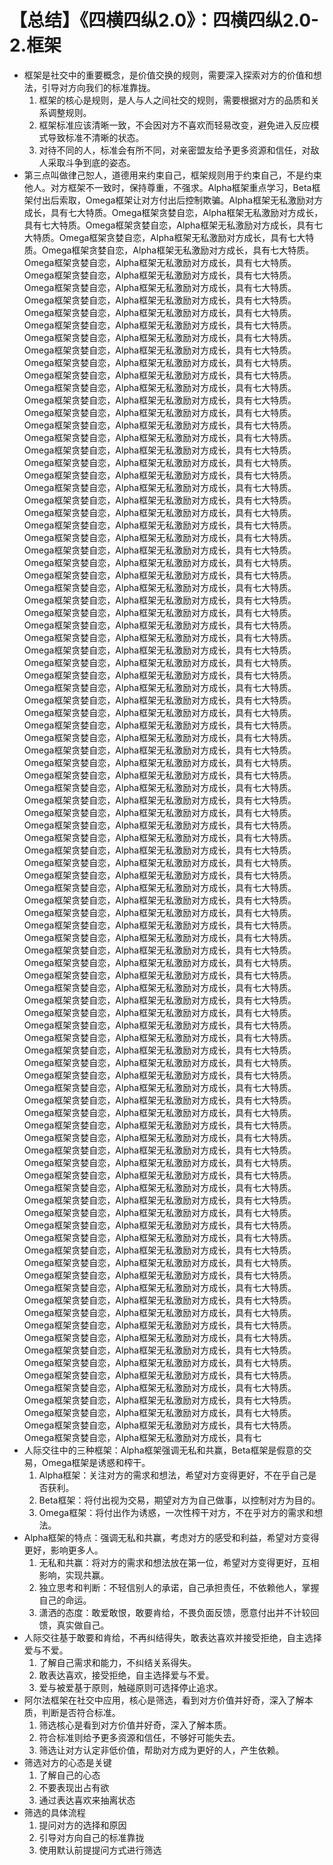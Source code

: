 # 【总结】《四横四纵2.0》：四横四纵2.0-2.框架

-   框架是社交中的重要概念，是价值交换的规则，需要深入探索对方的价值和想法，引导对方向我们的标准靠拢。
    1.  框架的核心是规则，是人与人之间社交的规则，需要根据对方的品质和关系调整规则。
    2.  框架标准应该清晰一致，不会因对方不喜欢而轻易改变，避免进入反应模式导致标准不清晰的状态。
    3.  对待不同的人，标准会有所不同，对亲密盟友给予更多资源和信任，对敌人采取斗争到底的姿态。
-   第三点叫做律己恕人，道德用来约束自己，框架规则用于约束自己，不是约束他人。对方框架不一致时，保持尊重，不强求。Alpha框架重点学习，Beta框架付出后索取，Omega框架让对方付出后控制欺骗。Alpha框架无私激励对方成长，具有七大特质。Omega框架贪婪自恋，Alpha框架无私激励对方成长，具有七大特质。Omega框架贪婪自恋，Alpha框架无私激励对方成长，具有七大特质。Omega框架贪婪自恋，Alpha框架无私激励对方成长，具有七大特质。Omega框架贪婪自恋，Alpha框架无私激励对方成长，具有七大特质。Omega框架贪婪自恋，Alpha框架无私激励对方成长，具有七大特质。Omega框架贪婪自恋，Alpha框架无私激励对方成长，具有七大特质。Omega框架贪婪自恋，Alpha框架无私激励对方成长，具有七大特质。Omega框架贪婪自恋，Alpha框架无私激励对方成长，具有七大特质。Omega框架贪婪自恋，Alpha框架无私激励对方成长，具有七大特质。Omega框架贪婪自恋，Alpha框架无私激励对方成长，具有七大特质。Omega框架贪婪自恋，Alpha框架无私激励对方成长，具有七大特质。Omega框架贪婪自恋，Alpha框架无私激励对方成长，具有七大特质。Omega框架贪婪自恋，Alpha框架无私激励对方成长，具有七大特质。Omega框架贪婪自恋，Alpha框架无私激励对方成长，具有七大特质。Omega框架贪婪自恋，Alpha框架无私激励对方成长，具有七大特质。Omega框架贪婪自恋，Alpha框架无私激励对方成长，具有七大特质。Omega框架贪婪自恋，Alpha框架无私激励对方成长，具有七大特质。Omega框架贪婪自恋，Alpha框架无私激励对方成长，具有七大特质。Omega框架贪婪自恋，Alpha框架无私激励对方成长，具有七大特质。Omega框架贪婪自恋，Alpha框架无私激励对方成长，具有七大特质。Omega框架贪婪自恋，Alpha框架无私激励对方成长，具有七大特质。Omega框架贪婪自恋，Alpha框架无私激励对方成长，具有七大特质。Omega框架贪婪自恋，Alpha框架无私激励对方成长，具有七大特质。Omega框架贪婪自恋，Alpha框架无私激励对方成长，具有七大特质。Omega框架贪婪自恋，Alpha框架无私激励对方成长，具有七大特质。Omega框架贪婪自恋，Alpha框架无私激励对方成长，具有七大特质。Omega框架贪婪自恋，Alpha框架无私激励对方成长，具有七大特质。Omega框架贪婪自恋，Alpha框架无私激励对方成长，具有七大特质。Omega框架贪婪自恋，Alpha框架无私激励对方成长，具有七大特质。Omega框架贪婪自恋，Alpha框架无私激励对方成长，具有七大特质。Omega框架贪婪自恋，Alpha框架无私激励对方成长，具有七大特质。Omega框架贪婪自恋，Alpha框架无私激励对方成长，具有七大特质。Omega框架贪婪自恋，Alpha框架无私激励对方成长，具有七大特质。Omega框架贪婪自恋，Alpha框架无私激励对方成长，具有七大特质。Omega框架贪婪自恋，Alpha框架无私激励对方成长，具有七大特质。Omega框架贪婪自恋，Alpha框架无私激励对方成长，具有七大特质。Omega框架贪婪自恋，Alpha框架无私激励对方成长，具有七大特质。Omega框架贪婪自恋，Alpha框架无私激励对方成长，具有七大特质。Omega框架贪婪自恋，Alpha框架无私激励对方成长，具有七大特质。Omega框架贪婪自恋，Alpha框架无私激励对方成长，具有七大特质。Omega框架贪婪自恋，Alpha框架无私激励对方成长，具有七大特质。Omega框架贪婪自恋，Alpha框架无私激励对方成长，具有七大特质。Omega框架贪婪自恋，Alpha框架无私激励对方成长，具有七大特质。Omega框架贪婪自恋，Alpha框架无私激励对方成长，具有七大特质。Omega框架贪婪自恋，Alpha框架无私激励对方成长，具有七大特质。Omega框架贪婪自恋，Alpha框架无私激励对方成长，具有七大特质。Omega框架贪婪自恋，Alpha框架无私激励对方成长，具有七大特质。Omega框架贪婪自恋，Alpha框架无私激励对方成长，具有七大特质。Omega框架贪婪自恋，Alpha框架无私激励对方成长，具有七大特质。Omega框架贪婪自恋，Alpha框架无私激励对方成长，具有七大特质。Omega框架贪婪自恋，Alpha框架无私激励对方成长，具有七大特质。Omega框架贪婪自恋，Alpha框架无私激励对方成长，具有七大特质。Omega框架贪婪自恋，Alpha框架无私激励对方成长，具有七大特质。Omega框架贪婪自恋，Alpha框架无私激励对方成长，具有七大特质。Omega框架贪婪自恋，Alpha框架无私激励对方成长，具有七大特质。Omega框架贪婪自恋，Alpha框架无私激励对方成长，具有七大特质。Omega框架贪婪自恋，Alpha框架无私激励对方成长，具有七大特质。Omega框架贪婪自恋，Alpha框架无私激励对方成长，具有七大特质。Omega框架贪婪自恋，Alpha框架无私激励对方成长，具有七大特质。Omega框架贪婪自恋，Alpha框架无私激励对方成长，具有七大特质。Omega框架贪婪自恋，Alpha框架无私激励对方成长，具有七大特质。Omega框架贪婪自恋，Alpha框架无私激励对方成长，具有七大特质。Omega框架贪婪自恋，Alpha框架无私激励对方成长，具有七大特质。Omega框架贪婪自恋，Alpha框架无私激励对方成长，具有七大特质。Omega框架贪婪自恋，Alpha框架无私激励对方成长，具有七大特质。Omega框架贪婪自恋，Alpha框架无私激励对方成长，具有七大特质。Omega框架贪婪自恋，Alpha框架无私激励对方成长，具有七大特质。Omega框架贪婪自恋，Alpha框架无私激励对方成长，具有七大特质。Omega框架贪婪自恋，Alpha框架无私激励对方成长，具有七大特质。Omega框架贪婪自恋，Alpha框架无私激励对方成长，具有七大特质。Omega框架贪婪自恋，Alpha框架无私激励对方成长，具有七大特质。Omega框架贪婪自恋，Alpha框架无私激励对方成长，具有七大特质。Omega框架贪婪自恋，Alpha框架无私激励对方成长，具有七大特质。Omega框架贪婪自恋，Alpha框架无私激励对方成长，具有七大特质。Omega框架贪婪自恋，Alpha框架无私激励对方成长，具有七大特质。Omega框架贪婪自恋，Alpha框架无私激励对方成长，具有七大特质。Omega框架贪婪自恋，Alpha框架无私激励对方成长，具有七大特质。Omega框架贪婪自恋，Alpha框架无私激励对方成长，具有七大特质。Omega框架贪婪自恋，Alpha框架无私激励对方成长，具有七大特质。Omega框架贪婪自恋，Alpha框架无私激励对方成长，具有七大特质。Omega框架贪婪自恋，Alpha框架无私激励对方成长，具有七大特质。Omega框架贪婪自恋，Alpha框架无私激励对方成长，具有七大特质。Omega框架贪婪自恋，Alpha框架无私激励对方成长，具有七大特质。Omega框架贪婪自恋，Alpha框架无私激励对方成长，具有七大特质。Omega框架贪婪自恋，Alpha框架无私激励对方成长，具有七大特质。Omega框架贪婪自恋，Alpha框架无私激励对方成长，具有七大特质。Omega框架贪婪自恋，Alpha框架无私激励对方成长，具有七大特质。Omega框架贪婪自恋，Alpha框架无私激励对方成长，具有七大特质。Omega框架贪婪自恋，Alpha框架无私激励对方成长，具有七大特质。Omega框架贪婪自恋，Alpha框架无私激励对方成长，具有七大特质。Omega框架贪婪自恋，Alpha框架无私激励对方成长，具有七大特质。Omega框架贪婪自恋，Alpha框架无私激励对方成长，具有七大特质。Omega框架贪婪自恋，Alpha框架无私激励对方成长，具有七大特质。Omega框架贪婪自恋，Alpha框架无私激励对方成长，具有七大特质。Omega框架贪婪自恋，Alpha框架无私激励对方成长，具有七大特质。Omega框架贪婪自恋，Alpha框架无私激励对方成长，具有七大特质。Omega框架贪婪自恋，Alpha框架无私激励对方成长，具有七大特质。Omega框架贪婪自恋，Alpha框架无私激励对方成长，具有七大特质。Omega框架贪婪自恋，Alpha框架无私激励对方成长，具有七
-   人际交往中的三种框架：Alpha框架强调无私和共赢，Beta框架是假意的交易，Omega框架是诱惑和榨干。
    1.  Alpha框架：关注对方的需求和想法，希望对方变得更好，不在乎自己是否获利。
    2.  Beta框架：将付出视为交易，期望对方为自己做事，以控制对方为目的。
    3.  Omega框架：将付出作为诱惑，一次性榨干对方，不在乎对方的需求和想法。
-   Alpha框架的特点：强调无私和共赢，考虑对方的感受和利益，希望对方变得更好，影响更多人。
    1.  无私和共赢：将对方的需求和想法放在第一位，希望对方变得更好，互相影响，实现共赢。
    2.  独立思考和判断：不轻信别人的承诺，自己承担责任，不依赖他人，掌握自己的命运。
    3.  潇洒的态度：敢爱敢恨，敢要肯给，不畏负面反馈，愿意付出并不计较回馈，真实做自己。
-   人际交往基于敢要和肯给，不再纠结得失，敢表达喜欢并接受拒绝，自主选择爱与不爱。
    1.  了解自己需求和能力，不纠结关系得失。
    2.  敢表达喜欢，接受拒绝，自主选择爱与不爱。
    3.  爱与被爱基于原则，触碰原则可选择停止追求。
-   阿尔法框架在社交中应用，核心是筛选，看到对方价值并好奇，深入了解本质，判断是否符合标准。
    1.  筛选核心是看到对方价值并好奇，深入了解本质。
    2.  符合标准则给予更多资源和信任，不够好可能失去。
    3.  筛选让对方认定非低价值，帮助对方成为更好的人，产生依赖。
-   筛选对方的心态是关键
    1.  了解自己的心态
    2.  不要表现出占有欲
    3.  通过表达喜欢来抽离状态
-   筛选的具体流程
    1.  提问对方的选择和原因
    2.  引导对方向自己的标准靠拢
    3.  使用默认前提提问方式进行筛选
